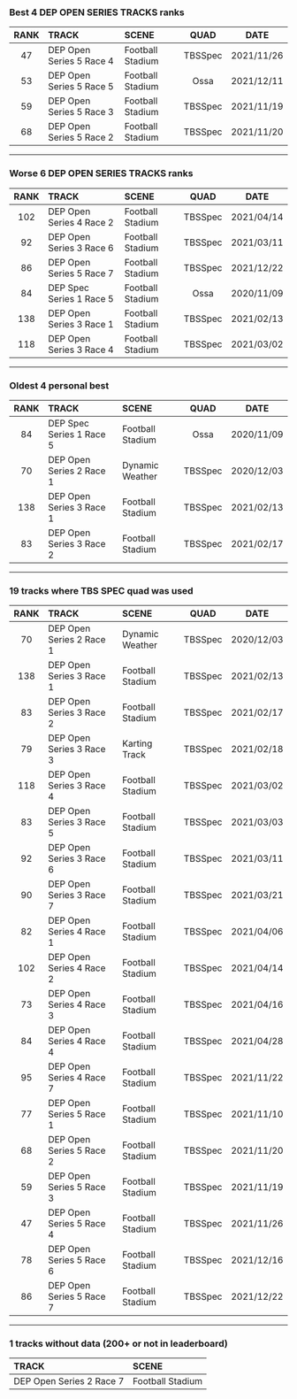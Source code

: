 ### Best 4 DEP OPEN SERIES TRACKS ranks
|RANK|TRACK|SCENE|QUAD|DATE|
|:---:|:---|:---|:---:|:---:|
|47|DEP Open Series 5 Race 4|Football Stadium|TBSSpec|2021/11/26|
|53|DEP Open Series 5 Race 5|Football Stadium|Ossa|2021/12/11|
|59|DEP Open Series 5 Race 3|Football Stadium|TBSSpec|2021/11/19|
|68|DEP Open Series 5 Race 2|Football Stadium|TBSSpec|2021/11/20|
---
### Worse 6 DEP OPEN SERIES TRACKS ranks
|RANK|TRACK|SCENE|QUAD|DATE|
|:---:|:---|:---|:---:|:---:|
|102|DEP Open Series 4 Race 2|Football Stadium|TBSSpec|2021/04/14|
|92|DEP Open Series 3 Race 6|Football Stadium|TBSSpec|2021/03/11|
|86|DEP Open Series 5 Race 7|Football Stadium|TBSSpec|2021/12/22|
|84|DEP Spec Series 1 Race 5|Football Stadium|Ossa|2020/11/09|
|138|DEP Open Series 3 Race 1|Football Stadium|TBSSpec|2021/02/13|
|118|DEP Open Series 3 Race 4|Football Stadium|TBSSpec|2021/03/02|
---
### Oldest 4 personal best
|RANK|TRACK|SCENE|QUAD|DATE|
|:---:|:---|:---|:---:|:---:|
|84|DEP Spec Series 1 Race 5|Football Stadium|Ossa|2020/11/09|
|70|DEP Open Series 2 Race 1|Dynamic Weather|TBSSpec|2020/12/03|
|138|DEP Open Series 3 Race 1|Football Stadium|TBSSpec|2021/02/13|
|83|DEP Open Series 3 Race 2|Football Stadium|TBSSpec|2021/02/17|
---
### 19 tracks where TBS SPEC quad was used
|RANK|TRACK|SCENE|QUAD|DATE|
|:---:|:---|:---|:---:|:---:|
|70|DEP Open Series 2 Race 1|Dynamic Weather|TBSSpec|2020/12/03|
|138|DEP Open Series 3 Race 1|Football Stadium|TBSSpec|2021/02/13|
|83|DEP Open Series 3 Race 2|Football Stadium|TBSSpec|2021/02/17|
|79|DEP Open Series 3 Race 3|Karting Track|TBSSpec|2021/02/18|
|118|DEP Open Series 3 Race 4|Football Stadium|TBSSpec|2021/03/02|
|83|DEP Open Series 3 Race 5|Football Stadium|TBSSpec|2021/03/03|
|92|DEP Open Series 3 Race 6|Football Stadium|TBSSpec|2021/03/11|
|90|DEP Open Series 3 Race 7|Football Stadium|TBSSpec|2021/03/21|
|82|DEP Open Series 4 Race 1|Football Stadium|TBSSpec|2021/04/06|
|102|DEP Open Series 4 Race 2|Football Stadium|TBSSpec|2021/04/14|
|73|DEP Open Series 4 Race 3|Football Stadium|TBSSpec|2021/04/16|
|84|DEP Open Series 4 Race 4|Football Stadium|TBSSpec|2021/04/28|
|95|DEP Open Series 4 Race 7|Football Stadium|TBSSpec|2021/11/22|
|77|DEP Open Series 5 Race 1|Football Stadium|TBSSpec|2021/11/10|
|68|DEP Open Series 5 Race 2|Football Stadium|TBSSpec|2021/11/20|
|59|DEP Open Series 5 Race 3|Football Stadium|TBSSpec|2021/11/19|
|47|DEP Open Series 5 Race 4|Football Stadium|TBSSpec|2021/11/26|
|78|DEP Open Series 5 Race 6|Football Stadium|TBSSpec|2021/12/16|
|86|DEP Open Series 5 Race 7|Football Stadium|TBSSpec|2021/12/22|
---
### 1 tracks without data (200+ or not in leaderboard)
|TRACK|SCENE|
|:---|:---|
|DEP Open Series 2 Race 7|Football Stadium|
